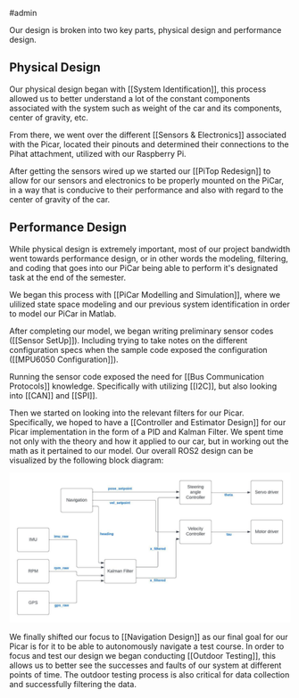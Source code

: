 #admin 

Our design is broken into two key parts, physical design and performance design.

## Physical Design

Our physical design began with [[System Identification]], this process allowed us to better understand a lot of the constant components associated with the system such as weight of the car and its components, center of gravity, etc. 

From there, we went over the different [[Sensors & Electronics]] associated with the Picar, located their pinouts and determined their connections to the Pihat attachment, utilized with our Raspberry Pi. 

After getting the sensors wired up we started our [[PiTop Redesign]] to allow for our sensors and electronics to be properly mounted on the PiCar, in a way that is conducive to their performance and also with regard to the center of gravity of the car. 

## Performance Design

While physical design is extremely important, most of our project bandwidth went towards performance design, or in other words the modeling, filtering, and coding that goes into our PiCar being able to perform it's designated task at the end of the semester.

We began this process with [[PiCar Modelling and Simulation]], where we ulilized state space modeling and our previous system identification in order to model our PiCar in Matlab. 

After completing our model, we began writing preliminary sensor codes ([[Sensor SetUp]]). Including trying to take notes on the different configuration specs when the sample code exposed the configuration ([[MPU6050 Configuration]]).

Running the sensor code exposed the need for [[Bus Communication Protocols]] knowledge. Specifically with utilizing [[I2C]], but also looking into [[CAN]] and [[SPI]].

Then we started on looking into the relevant filters for our Picar. Specifically, we hoped to have a [[Controller and Estimator Design]] for our Picar implementation in the form of a PID and Kalman Filter. We spent time not only with the theory and how it applied to our car, but in working out the math as it pertained to our model. Our overall ROS2 design can be visualized by the following block diagram:

![ROS2 nodes design](Figures/ROS2_nodes_diagram.jpeg)

We finally shifted our focus to [[Navigation Design]] as our final goal for our Picar is for it to be able to autonomously navigate a test course. In order to focus and test our design we began conducting [[Outdoor Testing]], this allows us to better see the successes and faults of our system at different points of time. The outdoor testing process is also critical for data collection and successfully filtering the data.
